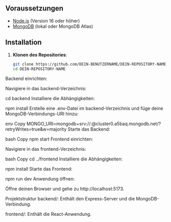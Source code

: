 
## Voraussetzungen

- [Node.js](https://nodejs.org/) (Version 16 oder höher)
- [MongoDB](https://www.mongodb.com/) (lokal oder MongoDB Atlas)

## Installation

1. **Klonen des Repositories**:

   ```bash
   git clone https://github.com/DEIN-BENUTZERNAME/DEIN-REPOSITORY-NAME.git
   cd DEIN-REPOSITORY-NAME
Backend einrichten:

Navigiere in das backend-Verzeichnis:

cd backend
Installiere die Abhängigkeiten:

npm install
Erstelle eine .env-Datei im backend-Verzeichnis und füge deine MongoDB-Verbindungs-URI hinzu:

env
Copy
MONGO_URI=mongodb+srv://<BENUTZERNAME>:<PASSWORT>@cluster0.a5baq.mongodb.net/?retryWrites=true&w=majority
Starte das Backend:

bash
Copy
npm start
Frontend einrichten:

Navigiere in das frontend-Verzeichnis:

bash
Copy
cd ../frontend
Installiere die Abhängigkeiten:

npm install
Starte das Frontend:

npm run dev
Anwendung öffnen:

Öffne deinen Browser und gehe zu http://localhost:5173.

Projektstruktur
backend/: Enthält den Express-Server und die MongoDB-Verbindung.

frontend/: Enthält die React-Anwendung.

